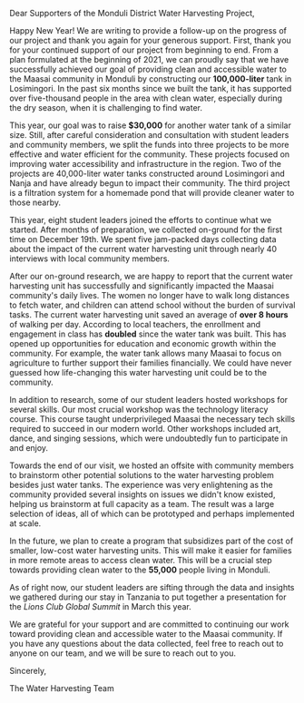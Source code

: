 Dear Supporters of the Monduli District Water Harvesting Project,

Happy New Year! We are writing to provide a follow-up on the progress of our project and thank you again for your generous support. First, thank you for your continued support of our project from beginning to end. From a plan formulated at the beginning of 2021, we can proudly say that we have successfully achieved our goal of providing clean and accessible water to the Maasai community in Monduli by constructing our **100,000-liter** tank in Losimingori. In the past six months since we built the tank, it has supported over five-thousand people in the area with clean water, especially during the dry season, when it is challenging to find water.

This year, our goal was to raise **$30,000** for another water tank of a similar size. Still, after careful consideration and consultation with student leaders and community members, we split the funds into three projects to be more effective and water efficient for the community. These projects focused on improving water accessibility and infrastructure in the region. Two of the projects are 40,000-liter water tanks constructed around Losimingori and Nanja and have already begun to impact their community. The third project is a filtration system for a homemade pond that will provide cleaner water to those nearby.

This year, eight student leaders joined the efforts to continue what we started. After months of preparation, we collected on-ground for the first time on December 19th. We spent five jam-packed days collecting data about the impact of the current water harvesting unit through nearly 40 interviews with local community members. 

After our on-ground research, we are happy to report that the current water harvesting unit has successfully and significantly impacted the Maasai community's daily lives. The women no longer have to walk long distances to fetch water, and children can attend school without the burden of survival tasks. The current water harvesting unit saved an average of **over 8 hours** of walking per day. According to local teachers, the enrollment and engagement in class has **doubled** since the water tank was built. This has opened up opportunities for education and economic growth within the community. For example, the water tank allows many Maasai to focus on agriculture to further support their families financially. We could have never guessed how life-changing this water harvesting unit could be to the community.

In addition to research, some of our student leaders hosted workshops for several skills. Our most crucial workshop was the technology literacy course. This course taught underprivileged Maasai the necessary tech skills required to succeed in our modern world. Other workshops included art, dance, and singing sessions, which were undoubtedly fun to participate in and enjoy. 

Towards the end of our visit, we hosted an offsite with community members to brainstorm other potential solutions to the water harvesting problem besides just water tanks. The experience was very enlightening as the community provided several insights on issues we didn't know existed, helping us brainstorm at full capacity as a team. The result was a large selection of ideas, all of which can be prototyped and perhaps implemented at scale.

In the future, we plan to create a program that subsidizes part of the cost of smaller, low-cost water harvesting units. This will make it easier for families in more remote areas to access clean water. This will be a crucial step towards providing clean water to the **55,000** people living in Monduli.

As of right now, our student leaders are sifting through the data and insights we gathered during our stay in Tanzania to put together a presentation for the *Lions Club Global Summit* in March this year.

We are grateful for your support and are committed to continuing our work toward providing clean and accessible water to the Maasai community. If you have any questions about the data collected, feel free to reach out to anyone on our team, and we will be sure to reach out to you.

Sincerely,

The Water Harvesting Team